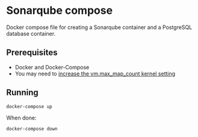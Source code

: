 # Sonarqube compose

Docker compose file for creating a Sonarqube container and a PostgreSQL database container.

## Prerequisites

- Docker and Docker-Compose
- You may need to [increase the vm.max_map_count kernel setting](https://www.elastic.co/guide/en/elasticsearch/reference/current/docker.html#docker-prod-prerequisites)

## Running

```bash
docker-compose up
```

When done:

```bash
docker-compose down
```
